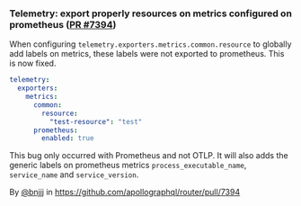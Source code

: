 ### Telemetry: export properly resources on metrics configured on prometheus ([PR #7394](https://github.com/apollographql/router/pull/7394))

When configuring `telemetry.exporters.metrics.common.resource` to globally add labels on metrics, these labels were not exported to prometheus. This is now fixed.

```yaml
telemetry:
  exporters:
    metrics:
      common:
        resource:
          "test-resource": "test"
      prometheus:
        enabled: true
```

This bug only occurred with Prometheus and not OTLP. It will also adds the generic labels on prometheus metrics `process_executable_name`, `service_name` and `service_version`.

By [@bnjjj](https://github.com/bnjjj) in https://github.com/apollographql/router/pull/7394
